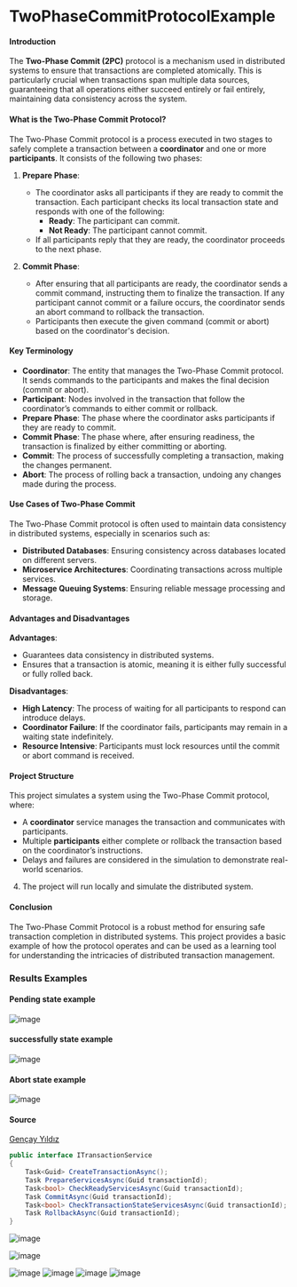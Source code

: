 # TwoPhaseCommitProtocolExample

#### Introduction

The **Two-Phase Commit (2PC)** protocol is a mechanism used in distributed systems to ensure that transactions are completed atomically. This is particularly crucial when transactions span multiple data sources, guaranteeing that all operations either succeed entirely or fail entirely, maintaining data consistency across the system.

#### What is the Two-Phase Commit Protocol?

The Two-Phase Commit protocol is a process executed in two stages to safely complete a transaction between a **coordinator** and one or more **participants**. It consists of the following two phases:

1. **Prepare Phase**: 
   - The coordinator asks all participants if they are ready to commit the transaction. Each participant checks its local transaction state and responds with one of the following:
     - **Ready**: The participant can commit.
     - **Not Ready**: The participant cannot commit.
   - If all participants reply that they are ready, the coordinator proceeds to the next phase.

2. **Commit Phase**:
   - After ensuring that all participants are ready, the coordinator sends a commit command, instructing them to finalize the transaction. If any participant cannot commit or a failure occurs, the coordinator sends an abort command to rollback the transaction.
   - Participants then execute the given command (commit or abort) based on the coordinator's decision.

#### Key Terminology

- **Coordinator**: The entity that manages the Two-Phase Commit protocol. It sends commands to the participants and makes the final decision (commit or abort).
- **Participant**: Nodes involved in the transaction that follow the coordinator’s commands to either commit or rollback.
- **Prepare Phase**: The phase where the coordinator asks participants if they are ready to commit.
- **Commit Phase**: The phase where, after ensuring readiness, the transaction is finalized by either committing or aborting.
- **Commit**: The process of successfully completing a transaction, making the changes permanent.
- **Abort**: The process of rolling back a transaction, undoing any changes made during the process.

#### Use Cases of Two-Phase Commit

The Two-Phase Commit protocol is often used to maintain data consistency in distributed systems, especially in scenarios such as:

- **Distributed Databases**: Ensuring consistency across databases located on different servers.
- **Microservice Architectures**: Coordinating transactions across multiple services.
- **Message Queuing Systems**: Ensuring reliable message processing and storage.

#### Advantages and Disadvantages

**Advantages**:
- Guarantees data consistency in distributed systems.
- Ensures that a transaction is atomic, meaning it is either fully successful or fully rolled back.

**Disadvantages**:
- **High Latency**: The process of waiting for all participants to respond can introduce delays.
- **Coordinator Failure**: If the coordinator fails, participants may remain in a waiting state indefinitely.
- **Resource Intensive**: Participants must lock resources until the commit or abort command is received.

#### Project Structure

This project simulates a system using the Two-Phase Commit protocol, where:
- A **coordinator** service manages the transaction and communicates with participants.
- Multiple **participants** either complete or rollback the transaction based on the coordinator’s instructions.
- Delays and failures are considered in the simulation to demonstrate real-world scenarios.


4. The project will run locally and simulate the distributed system.

#### Conclusion

The Two-Phase Commit Protocol is a robust method for ensuring safe transaction completion in distributed systems. This project provides a basic example of how the protocol operates and can be used as a learning tool for understanding the intricacies of distributed transaction management.


### Results Examples
#### Pending state example

![image](https://github.com/user-attachments/assets/00dacb39-68dd-4d16-84c1-2706b50a671b)


#### successfully state example
![image](https://github.com/user-attachments/assets/d668560d-2d60-4a7e-8818-29aa15416c42)


#### Abort state example
![image](https://github.com/user-attachments/assets/0171957d-0620-4385-879b-77e835107926)

####  Source
[Gençay Yıldız](https://www.gencayyildiz.com/blog/)

```c#
public interface ITransactionService
{
    Task<Guid> CreateTransactionAsync();
    Task PrepareServicesAsync(Guid transactionId);
    Task<bool> CheckReadyServicesAsync(Guid transactionId);
    Task CommitAsync(Guid transactionId);
    Task<bool> CheckTransactionStateServicesAsync(Guid transactionId);
    Task RollbackAsync(Guid transactionId);
}
```


![image](https://github.com/user-attachments/assets/0b47b7f2-d3da-48f2-adff-4214f51e8cec)

![image](https://github.com/user-attachments/assets/c3003677-2711-4709-8695-34db2145ff0a)

![image](https://github.com/user-attachments/assets/cfece541-5696-470d-969f-c3a6a3c0c5cc)
![image](https://github.com/user-attachments/assets/bfe73dca-3415-45ab-b367-943ffb42f89b)
![image](https://github.com/user-attachments/assets/2f963ced-bdfe-4c02-b004-7fcf551c6ae9)
![image](https://github.com/user-attachments/assets/aa826df4-b706-48fe-a862-9105dbe23bc2)
